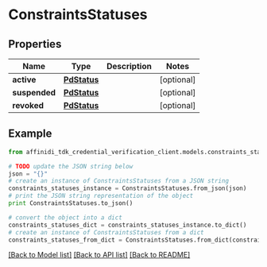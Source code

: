 # ConstraintsStatuses

## Properties

| Name          | Type                        | Description | Notes      |
| ------------- | --------------------------- | ----------- | ---------- |
| **active**    | [**PdStatus**](PdStatus.md) |             | [optional] |
| **suspended** | [**PdStatus**](PdStatus.md) |             | [optional] |
| **revoked**   | [**PdStatus**](PdStatus.md) |             | [optional] |

## Example

```python
from affinidi_tdk_credential_verification_client.models.constraints_statuses import ConstraintsStatuses

# TODO update the JSON string below
json = "{}"
# create an instance of ConstraintsStatuses from a JSON string
constraints_statuses_instance = ConstraintsStatuses.from_json(json)
# print the JSON string representation of the object
print ConstraintsStatuses.to_json()

# convert the object into a dict
constraints_statuses_dict = constraints_statuses_instance.to_dict()
# create an instance of ConstraintsStatuses from a dict
constraints_statuses_from_dict = ConstraintsStatuses.from_dict(constraints_statuses_dict)
```

[[Back to Model list]](../README.md#documentation-for-models) [[Back to API list]](../README.md#documentation-for-api-endpoints) [[Back to README]](../README.md)
